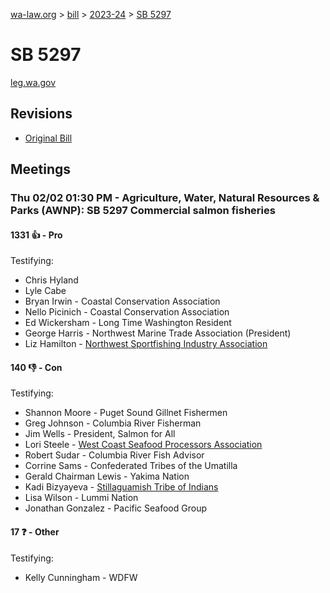 [wa-law.org](/) > [bill](/bill/) > [2023-24](/bill/2023-24/) > [SB 5297](/bill/2023-24/sb/5297/)

# SB 5297
[leg.wa.gov](https://app.leg.wa.gov/billsummary?BillNumber=5297&Year=2023&Initiative=false)

## Revisions
* [Original Bill](1/)

## Meetings
### Thu 02/02 01:30 PM - Agriculture, Water, Natural Resources & Parks (AWNP): SB 5297 Commercial salmon fisheries
#### 1331 👍 - Pro
Testifying:
* Chris Hyland
* Lyle Cabe
* Bryan Irwin - Coastal Conservation Association
* Nello Picinich - Coastal Conservation Association
* Ed Wickersham - Long Time Washington Resident
* George Harris - Northwest Marine Trade Association (President)
* Liz Hamilton - [Northwest Sportfishing Industry Association](/org/northwest_sportfishing_industry_association/)

#### 140 👎 - Con
Testifying:
* Shannon Moore - Puget Sound Gillnet Fishermen
* Greg Johnson - Columbia River Fisherman
* Jim Wells - President, Salmon for All
* Lori Steele - [West Coast Seafood Processors Association](/org/west_coast_seafood_processors_association/)
* Robert Sudar - Columbia River Fish Advisor
* Corrine Sams - Confederated Tribes of the Umatilla
* Gerald Chairman Lewis - Yakima Nation
* Kadi Bizyayeva - [Stillaguamish Tribe of Indians](/org/stillaguamish_tribe_of_indians/)
* Lisa Wilson - Lummi Nation
* Jonathan Gonzalez - Pacific Seafood Group

#### 17 ❓ - Other
Testifying:
* Kelly Cunningham - WDFW
